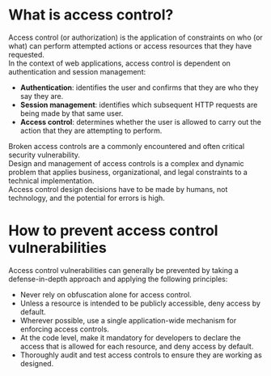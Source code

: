 # What is access control?

Access control (or authorization) is the application of constraints on who (or what) can perform attempted actions or access resources that they have requested.  
In the context of web applications, access control is dependent on authentication and session management:

- **Authentication**: identifies the user and confirms that they are who they say they are.
- **Session management**: identifies which subsequent HTTP requests are being made by that same user.
- **Access control**: determines whether the user is allowed to carry out the action that they are attempting to perform.

Broken access controls are a commonly encountered and often critical security vulnerability.  
Design and management of access controls is a complex and dynamic problem that applies business, organizational, and legal constraints to a technical implementation.  
Access control design decisions have to be made by humans, not technology, and the potential for errors is high.


# How to prevent access control vulnerabilities

Access control vulnerabilities can generally be prevented by taking a defense-in-depth approach and applying the following principles:

- Never rely on obfuscation alone for access control.  
- Unless a resource is intended to be publicly accessible, deny access by default.  
- Wherever possible, use a single application-wide mechanism for enforcing access controls.  
- At the code level, make it mandatory for developers to declare the access that is allowed for each resource, and deny access by default.  
- Thoroughly audit and test access controls to ensure they are working as designed.